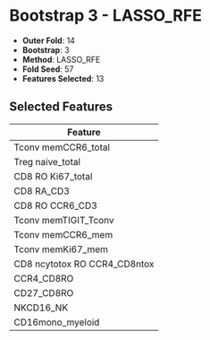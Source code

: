 # Bootstrap 3 - LASSO_RFE

- **Outer Fold**: 14
- **Bootstrap**: 3
- **Method**: LASSO_RFE
- **Fold Seed**: 57
- **Features Selected**: 13

## Selected Features

| Feature |
|---------|
| Tconv memCCR6_total |
| Treg naive_total |
| CD8 RO Ki67_total |
| CD8 RA_CD3 |
| CD8 RO CCR6_CD3 |
| Tconv memTIGIT_Tconv |
| Tconv memCCR6_mem |
| Tconv memKi67_mem |
| CD8 ncytotox RO CCR4_CD8ntox |
| CCR4_CD8RO |
| CD27_CD8RO |
| NKCD16_NK |
| CD16mono_myeloid |
